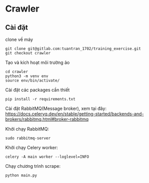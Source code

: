 
# Crawler

## Cài đặt

clone về máy 

    git clone git@gitlab.com:tuantran_1702/training_exercise.git
    git checkout crawler

Tạo và kích hoạt môi trường ảo

    cd crawler
    python3 -m venv env
    source env/bin/activate/


Cài đặt các packages cần thiết

    pip install -r requirements.txt


Cài đặt RabbitMQ(Message broker), xem tại đây: https://docs.celeryq.dev/en/stable/getting-started/backends-and-brokers/rabbitmq.html#broker-rabbitmq

Khởi chạy RabbitMQ:

    sudo rabbitmq-server

Khởi chạy Celery worker:

    celery -A main worker --loglevel=INFO

Chạy chương trình scrape:

    python main.py
